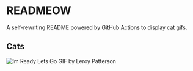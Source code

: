 # READMEOW

A self-rewriting README powered by GitHub Actions to display cat gifs.

## Cats

![Im Ready Lets Go GIF by Leroy Patterson](https://media1.giphy.com/media/CjmvTCZf2U3p09Cn0h/200.gif?cid=9acd02day8oaf603v0adh4a153emb8k4wj2hpzm5mw1ij57p&ep=v1_gifs_search&rid=200.gif&ct=g)
